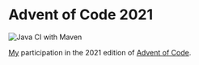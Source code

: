 # Advent of Code 2021

![Java CI with Maven](https://github.com/0hex/advent_of_code_2021/workflows/Maven%20CI/badge.svg)

[My](https://github.com/0hex) participation in the 2021 edition of [Advent of Code](https://adventofcode.com/2021/).
